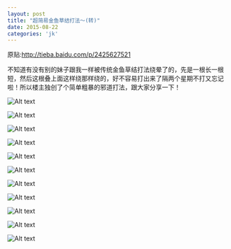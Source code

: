 ```yaml
---
layout: post
title: "超简易金鱼草结打法〜(转)"
date: 2015-08-22
categories: 'jk'
---
```


原贴:<http://tieba.baidu.com/p/2425627521>

不知道有没有别的妹子跟我一样被传统金鱼草结打法绕晕了的，先是一根长一根短，然后这根叠上面这样绕那样绕的，好不容易打出来了隔两个星期不打又忘记啦！所以楼主独创了个简单粗暴的邪道打法，跟大家分享一下！

![Alt text](http://jk.gaoyh.me/post2015-8-22-1.jpg)

![Alt text](http://jk.gaoyh.me/post2015-8-22-2.jpg)

![Alt text](http://jk.gaoyh.me/post2015-8-22-3.jpg)

![Alt text](http://jk.gaoyh.me/post2015-8-22-4.jpg)

![Alt text](http://jk.gaoyh.me/post2015-8-22-5.jpg)

![Alt text](http://jk.gaoyh.me/post2015-8-22-6.jpg)

![Alt text](http://jk.gaoyh.me/post2015-8-22-7.jpg)

![Alt text](http://jk.gaoyh.me/post2015-8-22-8.jpg)

![Alt text](http://jk.gaoyh.me/post2015-8-22-9.jpg)

![Alt text](http://jk.gaoyh.me/post2015-8-22-10.jpg)

![Alt text](http://jk.gaoyh.me/post2015-8-22-11.jpg)
